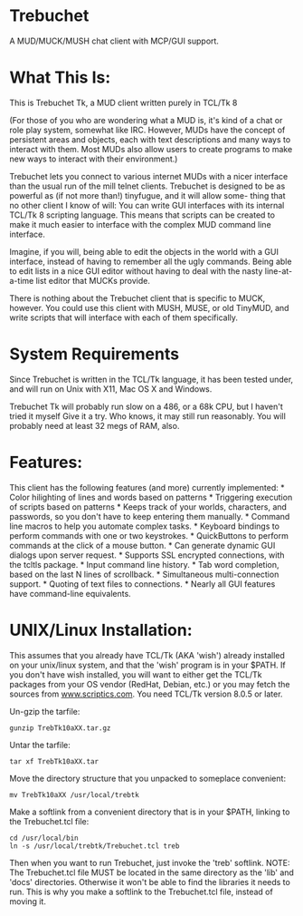 # Trebuchet
A MUD/MUCK/MUSH chat client with MCP/GUI support.

# What This Is:

This is Trebuchet Tk, a MUD client written purely in TCL/Tk 8

(For those of you who are wondering what a MUD is, it's kind of a chat or
role play system, somewhat like IRC.  However, MUDs have the concept of
persistent areas and objects, each with text descriptions and many ways to
interact with them.  Most MUDs also allow users to create programs to make
new ways to interact with their environment.)

Trebuchet lets you connect to various internet MUDs with a nicer interface
than the usual run of the mill telnet clients.  Trebuchet is designed to
be as powerful as (if not more than!) tinyfugue, and it will allow some-
thing that no other client I know of will: You can write GUI interfaces
with its internal TCL/Tk 8 scripting language.  This means that scripts
can be created to make it much easier to interface with the complex MUD
command line interface.

Imagine, if you will, being able to edit the objects in the world with
a GUI interface, instead of having to remember all the ugly commands.
Being able to edit lists in a nice GUI editor without having to deal
with the nasty line-at-a-time list editor that MUCKs provide.

There is nothing about the Trebuchet client that is specific to MUCK,
however.  You could use this client with MUSH, MUSE, or old TinyMUD,
and write scripts that will interface with each of them specifically.


# System Requirements

Since Trebuchet is written in the TCL/Tk language, it has been tested
under, and will run on Unix with X11, Mac OS X and Windows.

Trebuchet Tk will probably run slow on a 486, or a 68k CPU, but I
haven't tried it myself  Give it a try.  Who knows, it may still run
reasonably.  You will probably need at least 32 megs of RAM, also.


# Features:

This client has the following features (and more) currently implemented:
    * Color hilighting of lines and words based on patterns
    * Triggering execution of scripts based on patterns
    * Keeps track of your worlds, characters, and passwords, so you don't have to keep entering them manually.
    * Command line macros to help you automate complex tasks.
    * Keyboard bindings to perform commands with one or two keystrokes.
    * QuickButtons to perform commands at the click of a mouse button.
    * Can generate dynamic GUI dialogs upon server request.
    * Supports SSL encrypted connections, with the tcltls package.
    * Input command line history.
    * Tab word completion, based on the last N lines of scrollback.
    * Simultaneous multi-connection support.
    * Quoting of text files to connections.
    * Nearly all GUI features have command-line equivalents.


# UNIX/Linux Installation:

This assumes that you already have TCL/Tk (AKA 'wish') already installed
on your unix/linux system, and that the 'wish' program is in your $PATH.
If you don't have wish installed, you will want to either get the TCL/Tk
packages from your OS vendor (RedHat, Debian, etc.) or you may fetch the
sources from www.scriptics.com.  You need TCL/Tk version 8.0.5 or later.

Un-gzip the tarfile:

    gunzip TrebTk10aXX.tar.gz

Untar the tarfile:

    tar xf TrebTk10aXX.tar

Move the directory structure that you unpacked to someplace convenient:

    mv TrebTk10aXX /usr/local/trebtk

Make a softlink from a convenient directory that is in your $PATH, linking
to the Trebuchet.tcl file:

    cd /usr/local/bin
    ln -s /usr/local/trebtk/Trebuchet.tcl treb

Then when you want to run Trebuchet, just invoke the 'treb' softlink.
NOTE:  The Trebuchet.tcl file MUST be located in the same directory as
the 'lib' and 'docs' directories.  Otherwise it won't be able to find
the libraries it needs to run.  This is why you make a softlink to the
Trebuchet.tcl file, instead of moving it.


